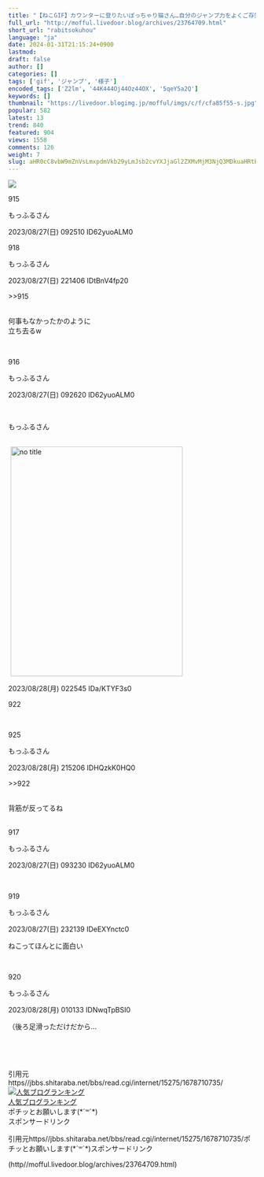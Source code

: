 ```yaml
---
title: "【ねこGIF】カウンターに登りたいぽっちゃり猫さん…自分のジャンプ力をよくご存知のご様子ですねwww "
full_url: "http://mofful.livedoor.blog/archives/23764709.html"
short_url: "rabitsokuhou"
language: "ja"
date: 2024-01-31T21:15:24+0900
lastmod: 
draft: false
author: []
categories: []
tags: ['gif', 'ジャンプ', '様子']
encoded_tags: ['Z2lm', '44K444Oj44Oz44OX', '5qeY5a2Q']
keywords: []
thumbnail: "https://livedoor.blogimg.jp/mofful/imgs/c/f/cfa85f55-s.jpg"
popular: 582
latest: 13
trend: 840
featured: 904
views: 1558
comments: 126
weight: 7
slug: aHR0cC8vbW9mZnVsLmxpdmVkb29yLmJsb2cvYXJjaGl2ZXMvMjM3NjQ3MDkuaHRtbA==
---
```


![](https://livedoor.blogimg.jp/mofful/imgs/c/f/cfa85f55-s.jpg)

<div><p class='t_h'>915 <p>もっふるさん</p> <p> 2023/08/27(日) 092510 ID62yuoALM0</p></p><p class='t_h t_i'>918 <p>もっふるさん</p> <p> 2023/08/27(日) 221406 IDtBnV4fp20</p></p> <p class='t_b t_i'><p class='anchor'>>>915</p><br>何事もなかったかのように<br>立ち去るw</p><br> <p class='t_h'>916 <p>もっふるさん</p> <p> 2023/08/27(日) 092620 ID62yuoALM0</p></p> <p class='t_b'><br></p><p>もっふるさん</p> <span><br><a target='_blank' title='no title' href='https//livedoor.blogimg.jp/mofful/imgs/c/f/cfa85f55.jpg'><img class='pict' hspace='5' alt='no title' border='0' height='467' width='350' src='https//livedoor.blogimg.jp/mofful/imgs/c/f/cfa85f55-s.jpg'></a><p>2023/08/28(月) 022545 IDa/KTYF3s0</p></span><p>922</p><br><p class='t_h t_i'>925 <p>もっふるさん</p> <p>2023/08/28(月) 215206 IDHQzkK0HQ0</p></p><p class='t_b t_i'><p class='anchor'>>>922</p><br>背筋が反ってるね</p> <p class='t_h'><br>917 <p>もっふるさん</p> <p> 2023/08/27(日) 093230 ID62yuoALM0</p></p> <p class='t_b'><br></p> <p class='t_h'>919 <p>もっふるさん</p> <p> 2023/08/27(日) 232139 IDeEXYnctc0</p></p> <p class='t_b'>ねこってほんとに面白い</p><br> <p class='t_h'>920 <p>もっふるさん</p> <p> 2023/08/28(月) 010133 IDNwqTpBSI0</p></p> <p class='t_b'>（後ろ足滑っただけだから…</p><br> <p class='t_h'><br></p>引用元<br> https//jbbs.shitaraba.net/bbs/read.cgi/internet/15275/1678710735/<br><a href='//blog.with2.net/link/?2036932'><img title='人気ブログランキング' src='https//blog.with2.net/img/banner/banner_21.gif'></a><br><a href='//blog.with2.net/link/?2036932'>人気ブログランキング</a><br>ポチッとお願いします(*´꒳`*)<br>スポンサードリンク<br><img alt='' src='https//www11.a8.net/0.gif?a8mat=3BDUGQ+4RHMA+2HOM+BS629' height='1' width='1' border='0'> <p>引用元https//jbbs.shitaraba.net/bbs/read.cgi/internet/15275/1678710735/ポチッとお願いします(*´꒳`*)スポンサードリンク</p></div>

(http//mofful.livedoor.blog/archives/23764709.html)
